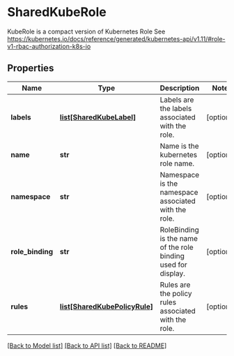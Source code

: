 # SharedKubeRole

KubeRole is a compact version of Kubernetes Role See https://kubernetes.io/docs/reference/generated/kubernetes-api/v1.11/#role-v1-rbac-authorization-k8s-io

## Properties
Name | Type | Description | Notes
------------ | ------------- | ------------- | -------------
**labels** | [**list[SharedKubeLabel]**](SharedKubeLabel.md) | Labels are the labels associated with the role.  | [optional] 
**name** | **str** | Name is the kubernetes role name.  | [optional] 
**namespace** | **str** | Namespace is the namespace associated with the role.  | [optional] 
**role_binding** | **str** | RoleBinding is the name of the role binding used for display.  | [optional] 
**rules** | [**list[SharedKubePolicyRule]**](SharedKubePolicyRule.md) | Rules are the policy rules associated with the role.  | [optional] 

[[Back to Model list]](../README.md#documentation-for-models) [[Back to API list]](../README.md#documentation-for-api-endpoints) [[Back to README]](../README.md)



